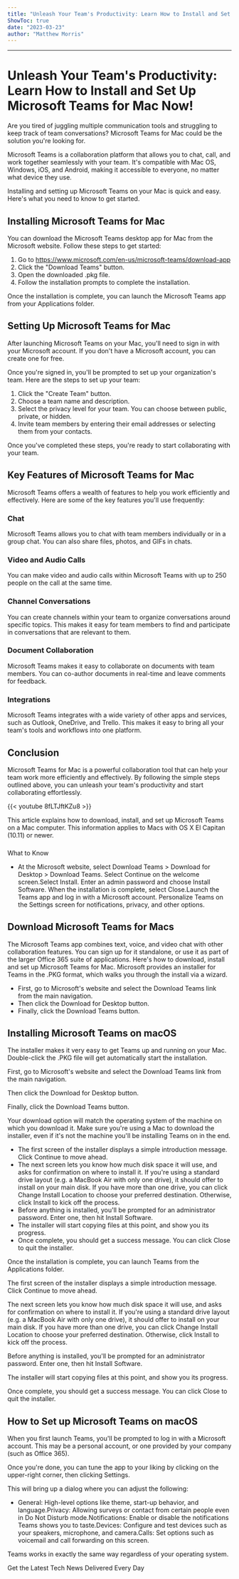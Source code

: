 ```yaml
---
title: "Unleash Your Team's Productivity: Learn How to Install and Set Up Microsoft Teams for Mac Now!"
ShowToc: true 
date: "2023-03-23"
author: "Matthew Morris"
---
```

*****
# Unleash Your Team's Productivity: Learn How to Install and Set Up Microsoft Teams for Mac Now!

Are you tired of juggling multiple communication tools and struggling to keep track of team conversations? Microsoft Teams for Mac could be the solution you're looking for.

Microsoft Teams is a collaboration platform that allows you to chat, call, and work together seamlessly with your team. It's compatible with Mac OS, Windows, iOS, and Android, making it accessible to everyone, no matter what device they use.

Installing and setting up Microsoft Teams on your Mac is quick and easy. Here's what you need to know to get started.

## Installing Microsoft Teams for Mac

You can download the Microsoft Teams desktop app for Mac from the Microsoft website. Follow these steps to get started:

1. Go to https://www.microsoft.com/en-us/microsoft-teams/download-app
2. Click the "Download Teams" button.
3. Open the downloaded .pkg file.
4. Follow the installation prompts to complete the installation.

Once the installation is complete, you can launch the Microsoft Teams app from your Applications folder.

## Setting Up Microsoft Teams for Mac

After launching Microsoft Teams on your Mac, you'll need to sign in with your Microsoft account. If you don't have a Microsoft account, you can create one for free.

Once you're signed in, you'll be prompted to set up your organization's team. Here are the steps to set up your team:

1. Click the "Create Team" button.
2. Choose a team name and description.
3. Select the privacy level for your team. You can choose between public, private, or hidden.
4. Invite team members by entering their email addresses or selecting them from your contacts.

Once you've completed these steps, you're ready to start collaborating with your team.

## Key Features of Microsoft Teams for Mac

Microsoft Teams offers a wealth of features to help you work efficiently and effectively. Here are some of the key features you'll use frequently:

### Chat

Microsoft Teams allows you to chat with team members individually or in a group chat. You can also share files, photos, and GIFs in chats.

### Video and Audio Calls

You can make video and audio calls within Microsoft Teams with up to 250 people on the call at the same time.

### Channel Conversations

You can create channels within your team to organize conversations around specific topics. This makes it easy for team members to find and participate in conversations that are relevant to them.

### Document Collaboration

Microsoft Teams makes it easy to collaborate on documents with team members. You can co-author documents in real-time and leave comments for feedback.

### Integrations

Microsoft Teams integrates with a wide variety of other apps and services, such as Outlook, OneDrive, and Trello. This makes it easy to bring all your team's tools and workflows into one platform.

## Conclusion

Microsoft Teams for Mac is a powerful collaboration tool that can help your team work more efficiently and effectively. By following the simple steps outlined above, you can unleash your team's productivity and start collaborating effortlessly.

{{< youtube 8fLTJftKZu8 >}} 




This article explains how to download, install, and set up Microsoft Teams on a Mac computer. This information applies to Macs with OS X El Capitan (10.11) or newer.

 
### 
What to Know
 
- At the Microsoft website, select Download Teams > Download for Desktop > Download Teams. Select Continue on the welcome screen.Select Install. Enter an admin password and choose Install Software. When the installation is complete, select Close.Launch the Teams app and log in with a Microsoft account. Personalize Teams on the Settings screen for notifications, privacy, and other options.

 
##   Download Microsoft Teams for Macs  
 

The Microsoft Teams app combines text, voice, and video chat with other collaboration features. You can sign up for it standalone, or use it as part of the larger Office 365 suite of applications. Here's how to download, install and set up Microsoft Teams for Mac. Microsoft provides an installer for Teams in the .PKG format, which walks you through the install via a wizard.

 
- First, go to Microsoft's website and select the Download Teams link from the main navigation.
 - Then click the Download for Desktop button.
 - Finally, click the Download Teams button.

 
##   Installing Microsoft Teams on macOS  
 

The installer makes it very easy to get Teams up and running on your Mac. Double-click the .PKG file will get automatically start the installation.

 

First, go to Microsoft's website and select the Download Teams link from the main navigation.

 

Then click the Download for Desktop button.

 

Finally, click the Download Teams button.

 
Your download option will match the operating system of the machine on which you download it. Make sure you're using a Mac to download the installer, even if it's not the machine you'll be installing Teams on in the end.
 
- The first screen of the installer displays a simple introduction message. Click Continue to move ahead.
 - The next screen lets you know how much disk space it will use, and asks for confirmation on where to install it. If you're using a standard drive layout (e.g. a MacBook Air with only one drive), it should offer to install on your main disk. If you have more than one drive, you can click Change Install Location to choose your preferred destination. Otherwise, click Install to kick off the process.
 - Before anything is installed, you'll be prompted for an administrator password. Enter one, then hit Install Software.
 - The installer will start copying files at this point, and show you its progress.
 - Once complete, you should get a success message. You can click Close to quit the installer.

 

Once the installation is complete, you can launch Teams from the Applications folder.

 

The first screen of the installer displays a simple introduction message. Click Continue to move ahead.

 

The next screen lets you know how much disk space it will use, and asks for confirmation on where to install it. If you're using a standard drive layout (e.g. a MacBook Air with only one drive), it should offer to install on your main disk. If you have more than one drive, you can click Change Install Location to choose your preferred destination. Otherwise, click Install to kick off the process.

 

Before anything is installed, you'll be prompted for an administrator password. Enter one, then hit Install Software.

 

The installer will start copying files at this point, and show you its progress.

 

Once complete, you should get a success message. You can click Close to quit the installer.

 
##   How to Set up Microsoft Teams on macOS  
 

When you first launch Teams, you'll be prompted to log in with a Microsoft account. This may be a personal account, or one provided by your company (such as Office 365).

 

Once you're done, you can tune the app to your liking by clicking on the upper-right corner, then clicking Settings.

 

This will bring up a dialog where you can adjust the following:

 
- General: High-level options like theme, start-up behavior, and language.Privacy: Allowing surveys or contact from certain people even in Do Not Disturb mode.Notifications: Enable or disable the notifications Teams shows you to taste.Devices: Configure and test devices such as your speakers, microphone, and camera.Calls: Set options such as voicemail and call forwarding on this screen.

 
Teams works in exactly the same way regardless of your operating system.
 

Get the Latest Tech News Delivered Every Day




